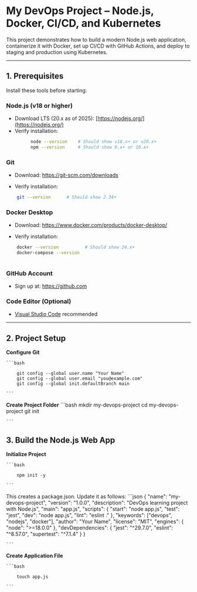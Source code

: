 
# My DevOps Project – Node.js, Docker, CI/CD, and Kubernetes

This project demonstrates how to build a modern Node.js web application, containerize it with Docker, set up CI/CD with GitHub Actions, and deploy to staging and production using Kubernetes.

---

## **1. Prerequisites**

Install these tools before starting:

### Node.js (v18 or higher)
- Download LTS (20.x as of 2025): [https://nodejs.org/](https://nodejs.org/)
- Verify installation:
  ```bash
        node --version    # Should show v18.x+ or v20.x+
        npm --version     # Should show 9.x+ or 10.x+
  ```

### Git

- Download: https://git-scm.com/downloads

- Verify installation:
```bash
    git --version      # Should show 2.34+ 

``` 

### Docker Desktop

- Download: https://www.docker.com/products/docker-desktop/

- Verify installation:

```bash
    docker --version          # Should show 24.x+
    docker-compose --version
 
```

### GitHub Account

- Sign up at: https://github.com

### Code Editor (Optional)

- [Visual Studio Code](https://code.visualstudio.com/?utm_source=chatgpt.com)
 recommended
 ---

## **2. Project Setup**
**Configure Git**

    ```bash

        git config --global user.name "Your Name"
        git config --global user.email "you@example.com"
        git config --global init.defaultBranch main

    ```

**Create Project Folder**
    ```bash
        mkdir my-devops-project
        cd my-devops-project
        git init

    ```

## **3. Build the Node.js Web App**
**Initialize Project**

    ```bash

        npm init -y

    ```
 This creates a package.json. Update it as follows:
    ```json
            {
        "name": "my-devops-project",
        "version": "1.0.0",
        "description": "DevOps learning project with Node.js",
        "main": "app.js",
        "scripts": {
            "start": "node app.js",
            "test": "jest",
            "dev": "node app.js",
            "lint": "eslint ."
        },
        "keywords": ["devops", "nodejs", "docker"],
        "author": "Your Name",
        "license": "MIT",
        "engines": { "node": ">=18.0.0" },
        "devDependencies": {
            "jest": "^29.7.0",
            "eslint": "^8.57.0",
            "supertest": "^7.1.4"
        }
        }

    ```
**Create Application File**

    ```bash

        touch app.js

    ```
   